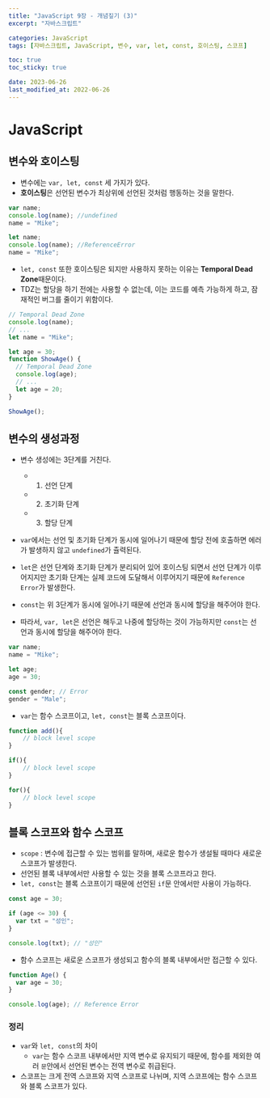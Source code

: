 ```yaml
---
title: "JavaScript 9장 - 개념짚기 (3)"
excerpt: "자바스크립트"

categories: JavaScript
tags: [자바스크립트, JavaScript, 변수, var, let, const, 호이스팅, 스코프]

toc: true
toc_sticky: true

date: 2023-06-26
last_modified_at: 2022-06-26
---
```


# JavaScript

## 변수와 호이스팅

- 변수에는 `var, let, const` 세 가지가 있다.
- **호이스팅**은 선언된 변수가 최상위에 선언된 것처럼 행동하는 것을 말한다.

```js
var name;
console.log(name); //undefined
name = "Mike";

let name;
console.log(name); //ReferenceError
name = "Mike";
```

- `let, const` 또한 호이스팅은 되지만 사용하지 못하는 이유는 **Temporal Dead Zone**때문이다.
- TDZ는 할당을 하기 전에는 사용할 수 없는데, 이는 코드를 예측 가능하게 하고, 잠재적인 버그를 줄이기 위함이다.

```js
// Temporal Dead Zone
console.log(name);
// ...
let name = "Mike";

let age = 30;
function ShowAge() {
  // Temporal Dead Zone
  console.log(age);
  // ...
  let age = 20;
}

ShowAge();
```

## 변수의 생성과정

- 변수 생성에는 3단계를 거친다.

  - 1. 선언 단계
  - 2. 초기화 단계
  - 3. 할당 단계

- `var`에서는 선언 및 초기화 단계가 동시에 일어나기 때문에 할당 전에 호출하면 에러가 발생하지 않고 `undefined`가 츌력된다.
- `let`은 선언 단계와 초기화 단계가 분리되어 있어 호이스팅 되면서 선언 단계가 이루어지지만 초기화 단계는 실제 코드에 도달해서 이루어지기 때문에 `Reference Error`가 발생한다.
- `const`는 위 3단계가 동시에 일어나기 때문에 선언과 동시에 할당을 해주어야 한다.
- 따라서, `var, let`은 선언은 해두고 나중에 할당하는 것이 가능하지만 `const`는 선언과 동시에 할당을 해주어야 한다.

```js
var name;
name = "Mike";

let age;
age = 30;

const gender; // Error
gender = "Male";
```

- `var`는 함수 스코프이고, `let, const`는 블록 스코프이다.

```js
function add(){
    // block level scope
}

if(){
    // block level scope
}

for(){
    // block level scope
}
```

## 블록 스코프와 함수 스코프

- `scope` : 변수에 접근할 수 있는 범위를 말하며, 새로운 함수가 생설될 때마다 새로운 스코프가 발생한다.
- 선언된 블록 내부에서만 사용할 수 있는 것을 블록 스코프라고 한다.
- `let, const`는 블록 스코프이기 때문에 선언된 `if`문 안에서만 사용이 가능하다.

```js
const age = 30;

if (age <= 30) {
  var txt = "성인";
}

console.log(txt); // "성인"
```

- 함수 스코프는 새로운 스코프가 생성되고 함수의 블록 내부에서만 접근할 수 있다.

```js
function Age() {
  var age = 30;
}

console.log(age); // Reference Error
```

### 정리

- `var`와 `let, const`의 차이
  - `var`는 함수 스코프 내부에서만 지역 변수로 유지되기 때문에, 함수를 제외한 여러 `문`안에서 선언된 변수는 전역 변수로 취급된다.
- 스코프는 크게 전역 스코프와 지역 스코프로 나뉘며, 지역 스코프에는 함수 스코프와 블록 스코프가 있다.
